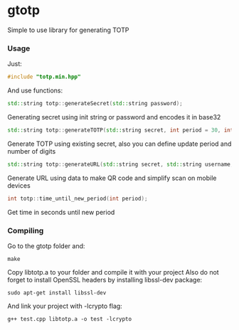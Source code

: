 # gtotp
Simple to use library for generating TOTP

### Usage
Just:
```c++
#include "totp.min.hpp"
```

And use functions:
```c++
std::string totp::generateSecret(std::string password);
```
Generating secret using init string or password and encodes it in base32
```c++
std::string totp::generateTOTP(std::string secret, int period = 30, int digits = 6);
```
Generate TOTP using existing secret, also you can define update period and number of digits
```c++
std::string totp::generateURL(std::string secret, std::string username, std::string issuer, std::string application = "");
```
Generate URL using data to make QR code and simplify scan on mobile devices

```c++
int totp::time_until_new_period(int period);
```
Get time in seconds until new period
### Compiling
Go to the gtotp folder and:
```shell
make
```

Copy libtotp.a to your folder and compile it with your project
Also do not forget to install OpenSSL headers by installing libssl-dev package:
```shell
sudo apt-get install libssl-dev
```
And link your project with -lcrypto flag:
```shell
g++ test.cpp libtotp.a -o test -lcrypto
```